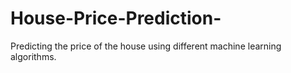 # House-Price-Prediction-
Predicting the price of the house using different machine learning algorithms.
